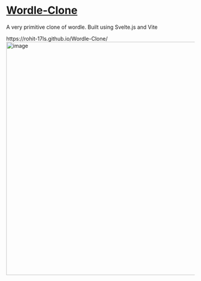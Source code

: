<h1><a href="https://rohit-17ls.github.io/Wordle-Clone/">Wordle-Clone</a></h1>

<p>A very primitive clone of wordle. Built using Svelte.js and Vite</p>
<div>https://rohit-17ls.github.io/Wordle-Clone/</div>

<img width="623" alt="image" src="https://user-images.githubusercontent.com/96904283/197394484-b33ffb12-a530-4332-b3d4-28640e0dd09c.png">

